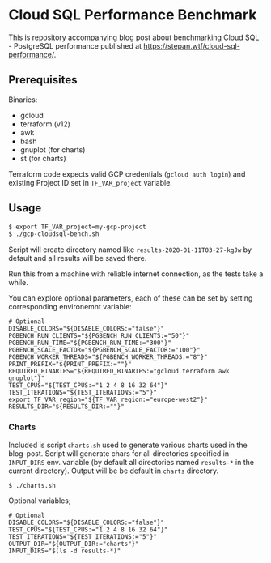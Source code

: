 # Cloud SQL Performance Benchmark

This is repository accompanying blog post about benchmarking Cloud SQL -
PostgreSQL performance published at https://stepan.wtf/cloud-sql-performance/.


## Prerequisites

Binaries:
- gcloud
- terraform (v12)
- awk
- bash
- gnuplot (for charts)
- st (for charts)

Terraform code expects valid GCP credentials (`gcloud auth login`) and existing
Project ID set in `TF_VAR_project` variable.

## Usage

```bash
$ export TF_VAR_project=my-gcp-project
$ ./gcp-cloudsql-bench.sh
```

Script will create directory named like `results-2020-01-11T03-27-kgJw` by
default and all results will be saved there.

Run this from a machine with reliable internet connection, as the tests take a
while.

You can explore optional parameters, each of these can be set by setting
corresponding environemnt variable:
```
# Optional
DISABLE_COLORS="${DISABLE_COLORS:="false"}"
PGBENCH_RUN_CLIENTS="${PGBENCH_RUN_CLIENTS:="50"}"
PGBENCH_RUN_TIME="${PGBENCH_RUN_TIME:="300"}"
PGBENCH_SCALE_FACTOR="${PGBENCH_SCALE_FACTOR:="100"}"
PGBENCH_WORKER_THREADS="${PGBENCH_WORKER_THREADS:="8"}"
PRINT_PREFIX="${PRINT_PREFIX:=""}"
REQUIRED_BINARIES="${REQUIRED_BINARIES:="gcloud terraform awk gnuplot"}"
TEST_CPUS="${TEST_CPUS:="1 2 4 8 16 32 64"}"
TEST_ITERATIONS="${TEST_ITERATIONS:="5"}"
export TF_VAR_region="${TF_VAR_region:="europe-west2"}"
RESULTS_DIR="${RESULTS_DIR:=""}"
```

### Charts

Included is script `charts.sh` used to generate various charts used in the
blog-post. Script will generate chars for all directories specified in
`INPUT_DIRS` env. variable (by default all directories named `results-*` in the
current directory). Output will be be default in `charts` directory.

```
$ ./charts.sh
```

Optional variables;
```
# Optional
DISABLE_COLORS="${DISABLE_COLORS:="false"}"
TEST_CPUS="${TEST_CPUS:="1 2 4 8 16 32 64"}"
TEST_ITERATIONS="${TEST_ITERATIONS:="5"}"
OUTPUT_DIR="${OUTPUT_DIR:="charts"}"
INPUT_DIRS="$(ls -d results-*)"
```
